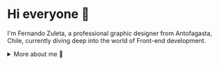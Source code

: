 # Hi everyone 👋

I'm Fernando Zuleta, a professional graphic designer from Antofagasta, Chile, currently diving deep into the world of Front-end development.

<details>
<summary>
  More about me 🚀
</summary>

## Quick Overview

I work as a graphic designer at [Aion Innovation](https://aioninnovation.cl/), a company focused on training and education. Alongside my professional work, I'm pursuing a Front-end development bootcamp to expand my skill set.

### GitHub Stats  
<a href="https://github.com/anuraghazra/github-readme-stats">
  <img align="center" src="https://github-readme-stats.anuraghazra1.vercel.app/api?username=zuletag&show_icons=true&line_height=27&include_all_commits=true" alt="Fernando's GitHub stats" />
</a>

---

### What I do 💡

With a strong foundation in graphic design, I transitioned into web development through self-taught practices and professional projects. I specialize in combining creative design with technical implementation.

#### 🌱 Currently:
- Enhancing my Front-end skills.
- Exploring technologies like Vue, Bootstrap, Node.js, and Firebase.
- Tackling challenges and exercises from my bootcamp.

---

## My Skills 📜

### Web Development
- **WordPress** – Extensive experience creating custom sites.
- **Vue.js** – Leveraging this framework for Front-end challenges.
- **Node.js** – Developing server-side functionality.
- **Bootstrap** – Crafting responsive, visually appealing designs.
- **Firebase** – Implementing authentication and database solutions.

### Design
- **Graphic Design** – Expertise in corporate and business design.
- **Strategic Design** – Building designs with a focus on goals and usability.

### Productivity Utilities
- Adobe Creative Suite – Mastery in Photoshop, Illustrator, and more.
- Visual Studio Code – My go-to tool for coding.

---

## What I'm Currently Learning 📚

- Deepening my understanding of Front-end frameworks.
- Improving workflow automation and project management skills.
- Exploring integrations between design and code.

---

## Contact Me 📬

[![Github](https://img.shields.io/badge/-Github-000?style=flat&logo=Github&logoColor=white)](https://github.com/zuletag)
[![Linkedin](https://img.shields.io/badge/-LinkedIn-blue?style=flat&logo=Linkedin&logoColor=white)](https://www.linkedin.com/in/fernandozuleta/)
[![Gmail](https://img.shields.io/badge/-Gmail-c14438?style=flat&logo=Gmail&logoColor=white)](mailto:contacto@graficandozuleta.cl)

---

Thank you for visiting my profile! Let's create something amazing together. ✨
</details>
